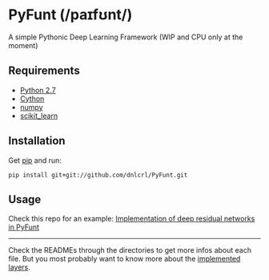 # PyFunt (/paɪfʊnt/)

A simple Pythonic Deep Learning Framework (WIP and CPU only at the moment)

## Requirements

- [Python 2.7](https://www.python.org/)
- [Cython](cython.org/)
- [numpy](www.numpy.org/)
- [scikit_learn](scikit-learn.org/)


## Installation

Get [pip](https://pypi.python.org/pypi/pip) and run:

	pip install git+git://github.com/dnlcrl/PyFunt.git

## Usage

Check this repo for an example: [Implementation of deep residual networks in PyFunt](https://github.com/dnlcrl/deep-residual-networks-pyfunt)

---
 
Check the READMEs through the directories to get more infos about each file. But you most probably want to know more about the [implemented layers](https://github.com/dnlcrl/PyFunt/tree/master/pyfunt/layers).
